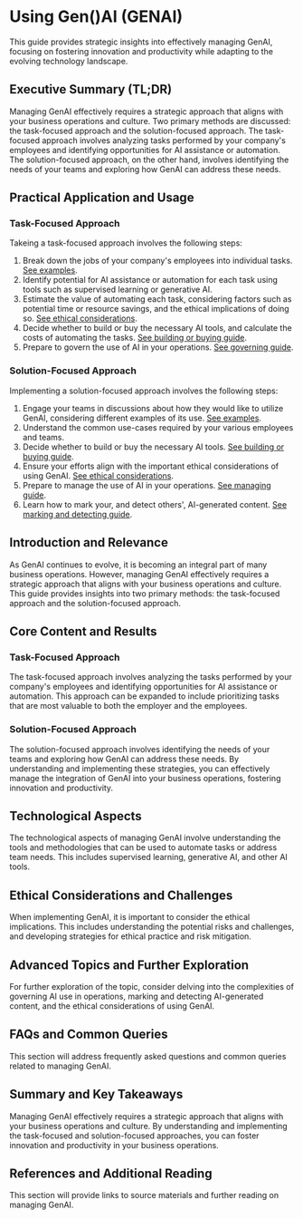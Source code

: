 # Using Gen()AI (GENAI)

This guide provides strategic insights into effectively managing GenAI, focusing on fostering innovation and productivity while adapting to the evolving technology landscape. 

## Executive Summary (TL;DR)

Managing GenAI effectively requires a strategic approach that aligns with your business operations and culture. Two primary methods are discussed: the task-focused approach and the solution-focused approach. The task-focused approach involves analyzing tasks performed by your company's employees and identifying opportunities for AI assistance or automation. The solution-focused approach, on the other hand, involves identifying the needs of your teams and exploring how GenAI can address these needs. 

## Practical Application and Usage

### Task-Focused Approach
Takeing a task-focused approach involves the following steps:

1. Break down the jobs of your company's employees into individual tasks. [See examples](examples/by_modality/index.md).
2. Identify potential for AI assistance or automation for each task using tools such as supervised learning or generative AI.
3. Estimate the value of automating each task, considering factors such as potential time or resource savings, and the ethical implications of doing so. [See ethical considerations](ethically/index.md).
4. Decide whether to build or buy the necessary AI tools, and calculate the costs of automating the tasks. [See building or buying guide](building_and_buying.md).
5. Prepare to govern the use of AI in your operations. [See governing guide](managing/governing.md).

### Solution-Focused Approach

Implementing a solution-focused approach involves the following steps:

1. Engage your teams in discussions about how they would like to utilize GenAI, considering different examples of its use. [See examples](examples/index.md).
2. Understand the common use-cases required by your various employees and teams.
3. Decide whether to build or buy the necessary AI tools. [See building or buying guide](building_or_buying.md).
4. Ensure your efforts align with the important ethical considerations of using GenAI. [See ethical considerations](ethically/index.md).
5. Prepare to manage the use of AI in your operations. [See managing guide](managing/index.md).
6. Learn how to mark your, and detect others', AI-generated content. [See marking and detecting guide](marking_and_detecting.md).

## Introduction and Relevance

As GenAI continues to evolve, it is becoming an integral part of many business operations. However, managing GenAI effectively requires a strategic approach that aligns with your business operations and culture. This guide provides insights into two primary methods: the task-focused approach and the solution-focused approach. 

## Core Content and Results

### Task-Focused Approach

The task-focused approach involves analyzing the tasks performed by your company's employees and identifying opportunities for AI assistance or automation. This approach can be expanded to include prioritizing tasks that are most valuable to both the employer and the employees. 

### Solution-Focused Approach

The solution-focused approach involves identifying the needs of your teams and exploring how GenAI can address these needs. By understanding and implementing these strategies, you can effectively manage the integration of GenAI into your business operations, fostering innovation and productivity.

## Technological Aspects

The technological aspects of managing GenAI involve understanding the tools and methodologies that can be used to automate tasks or address team needs. This includes supervised learning, generative AI, and other AI tools. 

## Ethical Considerations and Challenges

When implementing GenAI, it is important to consider the ethical implications. This includes understanding the potential risks and challenges, and developing strategies for ethical practice and risk mitigation. 

## Advanced Topics and Further Exploration

For further exploration of the topic, consider delving into the complexities of governing AI use in operations, marking and detecting AI-generated content, and the ethical considerations of using GenAI.

## FAQs and Common Queries

This section will address frequently asked questions and common queries related to managing GenAI.

## Summary and Key Takeaways

Managing GenAI effectively requires a strategic approach that aligns with your business operations and culture. By understanding and implementing the task-focused and solution-focused approaches, you can foster innovation and productivity in your business operations.

## References and Additional Reading

This section will provide links to source materials and further reading on managing GenAI.